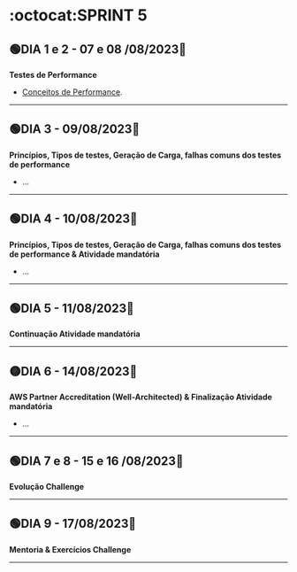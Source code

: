 # :octocat:SPRINT 5
## :green_circle:DIA 1 e 2 - 07 e 08 /08/2023:pushpin:
**Testes de Performance**
- [Conceitos de Performance](https://github.com/AndressaComp/SPRINTs/issues/40#issue-1843856291).
---
## :green_circle:DIA 3 - 09/08/2023:pushpin:
**Princípios, Tipos de testes, Geração de Carga, falhas comuns dos testes de performance**
- ...
---
## :green_circle:DIA 4 - 10/08/2023:pushpin:
**Princípios, Tipos de testes, Geração de Carga, falhas comuns dos testes de performance & Atividade mandatória**
- ...
---
## :green_circle:DIA 5 - 11/08/2023:pushpin:
**Continuação Atividade mandatória**

---
## :yellow_circle:DIA 6 - 14/08/2023:pushpin:
**AWS Partner Accreditation (Well-Architected) & Finalização Atividade mandatória**
- ...
---
## :green_circle:DIA 7 e 8 - 15 e 16 /08/2023:pushpin:
**Evolução Challenge**

---
## :green_circle:DIA 9 - 17/08/2023:pushpin:
**Mentoria & Exercícios Challenge**

---
